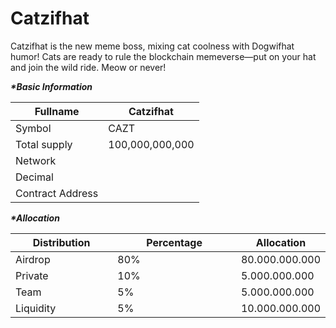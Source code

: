 # Catzifhat

Catzifhat is the new meme boss, mixing cat coolness with Dogwifhat humor! Cats are ready to rule the blockchain memeverse—put on your hat and join the wild ride. Meow or never!

_**\*Basic Information**_

| Fullname         | Catzifhat       |
| ---------------- | --------------- |
| Symbol           | CAZT            |
| Total supply     | 100,000,000,000 |
| Network          |                 |
| Decimal          |                 |
| Contract Address |                 |

_**\*Allocation**_

<table><thead><tr><th width="159">Distribution</th><th width="201">Percentage</th><th>Allocation</th></tr></thead><tbody><tr><td>Airdrop</td><td>80%</td><td>80.000.000.000</td></tr><tr><td>Private</td><td>10%</td><td>5.000.000.000</td></tr><tr><td>Team</td><td>5%</td><td>5.000.000.000</td></tr><tr><td>Liquidity</td><td>5%</td><td>10.000.000.000</td></tr></tbody></table>
